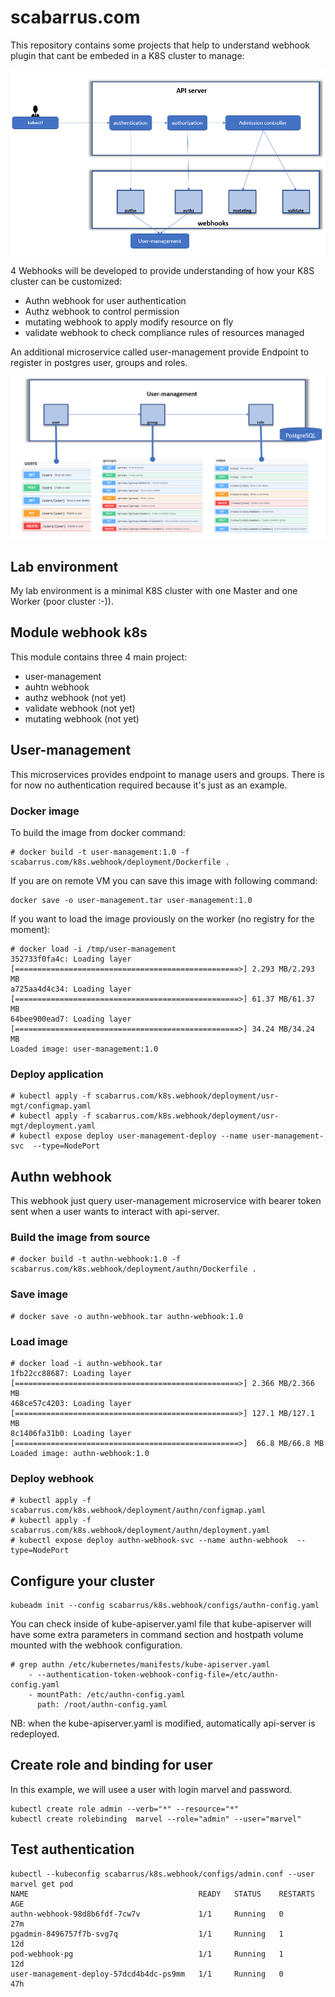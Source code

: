 # scabarrus.com
This repository contains some projects that help to understand webhook plugin that cant be embeded in a K8S cluster to manage:

![alt text](https://github.com/scabarrus/scabarrus.com/blob/master/k8s_webhook.PNG)

4 Webhooks will be developed to provide understanding of how your K8S cluster can be customized:
* Authn webhook for user authentication
* Authz webhook to control permission
* mutating webhook to apply modify resource on fly
* validate webhook to check compliance rules of resources managed

An additional microservice called user-management provide Endpoint to register in postgres user, groups and roles.

![alt text](https://github.com/scabarrus/scabarrus.com/blob/master/user-management.PNG)

## Lab environment
My lab environment is a minimal K8S cluster with one Master and one Worker (poor cluster :-)).

## Module webhook k8s

This module contains three 4 main project:
- user-management 
- auhtn webhook 
- authz webhook (not yet)
- validate webhook (not yet)
- mutating webhook (not yet)

## User-management
This microservices provides endpoint to manage users and groups.
There is for now no authentication required because it's just as an example.

### Docker image 
To build the image from docker command:
```
# docker build -t user-management:1.0 -f scabarrus.com/k8s.webhook/deployment/Dockerfile . 
```

If you are on remote VM you can save this image with following command:
```
docker save -o user-management.tar user-management:1.0
```

If you want to load the image proviously on the worker (no registry for the moment):<br>
```
# docker load -i /tmp/user-management
352733f0fa4c: Loading layer [==================================================>] 2.293 MB/2.293 MB
a725aa4d4c34: Loading layer [==================================================>] 61.37 MB/61.37 MB
64bee900ead7: Loading layer [==================================================>] 34.24 MB/34.24 MB
Loaded image: user-management:1.0
```

### Deploy application
```
# kubectl apply -f scabarrus.com/k8s.webhook/deployment/usr-mgt/configmap.yaml
# kubectl apply -f scabarrus.com/k8s.webhook/deployment/usr-mgt/deployment.yaml
# kubectl expose deploy user-management-deploy --name user-management-svc  --type=NodePort
```

## Authn webhook
This webhook just query user-management microservice with bearer token sent when a user wants to interact with api-server.

### Build the image from source
```
# docker build -t authn-webhook:1.0 -f scabarrus.com/k8s.webhook/deployment/authn/Dockerfile .
```

### Save image
```
# docker save -o authn-webhook.tar authn-webhook:1.0
```

### Load image
```
# docker load -i authn-webhook.tar 
1fb22cc88687: Loading layer [==================================================>] 2.366 MB/2.366 MB
468ce57c4203: Loading layer [==================================================>] 127.1 MB/127.1 MB
8c1406fa31b0: Loading layer [==================================================>]  66.8 MB/66.8 MB
Loaded image: authn-webhook:1.0
```

### Deploy webhook
```
# kubectl apply -f scabarrus.com/k8s.webhook/deployment/authn/configmap.yaml
# kubectl apply -f scabarrus.com/k8s.webhook/deployment/authn/deployment.yaml
# kubectl expose deploy authn-webhook-svc --name authn-webhook  --type=NodePort
```
## Configure your cluster
```
kubeadm init --config scabarrus/k8s.webhook/configs/authn-config.yaml
```
You can check inside of kube-apiserver.yaml file that kube-apiserver will have some extra parameters in command section and hostpath volume mounted with the webhook configuration.
```
# grep authn /etc/kubernetes/manifests/kube-apiserver.yaml
    - --authentication-token-webhook-config-file=/etc/authn-config.yaml
    - mountPath: /etc/authn-config.yaml
      path: /root/authn-config.yaml

```
NB: when the kube-apiserver.yaml is modified, automatically api-server is redeployed.

## Create role and binding for user 
In this example, we will usee a user with login marvel and password.
```
kubectl create role admin --verb="*" --resource="*"
kubectl create rolebinding  marvel --role="admin" --user="marvel"
```

## Test authentication 
```
kubectl --kubeconfig scabarrus/k8s.webhook/configs/admin.conf --user marvel get pod
NAME                                      READY   STATUS    RESTARTS   AGE
authn-webhook-98d8b6fdf-7cw7v             1/1     Running   0          27m
pgadmin-8496757f7b-svg7q                  1/1     Running   1          12d
pod-webhook-pg                            1/1     Running   1          12d
user-management-deploy-57dcd4b4dc-ps9mm   1/1     Running   0          47h
```
